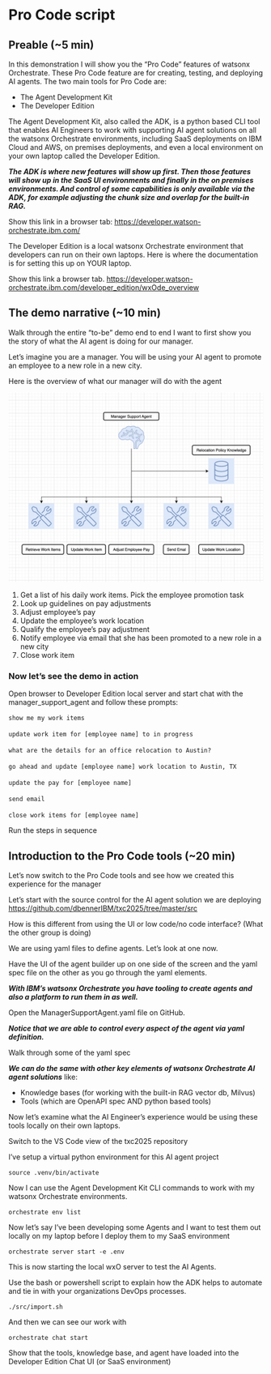 # Pro Code script

## Preable (~5 min)

In this demonstration I will show you the “Pro Code” features of watsonx Orchestrate. These Pro Code feature are for creating, testing, and deploying AI agents. The two main tools for Pro Code are:

- The Agent Development Kit
- The Developer Edition

The Agent Development Kit, also called the ADK, is a python based CLI tool that enables AI Engineers to work with supporting AI agent solutions on all the watsonx Orchestrate environments, including SaaS deployments on IBM Cloud and AWS, on premises deployments, and even a local environment on your own laptop called the Developer Edition.

**_The ADK is where new features will show up first. Then those features will show up in the SaaS UI environments and finally in the on premises environments. And control of some capabilities is only available via the ADK, for example adjusting the chunk size and overlap for the built-in RAG._**

Show this link in a browser tab:
https://developer.watson-orchestrate.ibm.com/

The Developer Edition is a local watsonx Orchestrate environment that developers can run on their own laptops. Here is where the documentation is for setting this up on YOUR laptop.

Show this link a browser tab.
https://developer.watson-orchestrate.ibm.com/developer_edition/wxOde_overview

## The demo narrative (~10 min)

Walk through the entire “to-be” demo end to end
I want to first show you the story of what the AI agent is doing for our manager.

Let’s imagine you are a manager. You will be using your AI agent to promote an employee to a new role in a new city.

Here is the overview of what our manager will do with the agent

![manager agent tools and knowledge](manager_agent_diagram.png)

1.  Get a list of his daily work items. Pick the employee promotion task
2.  Look up guidelines on pay adjustments
3.  Adjust employee’s pay
4.  Update the employee’s work location
5.  Qualify the employee’s pay adjustment 
6.  Notify employee via email that she has been promoted to a new role in a new city
7. Close work item

### Now let’s see the demo in action

Open browser to Developer Edition local server and start chat with the manager_support_agent and follow these prompts:

```text
show me my work items

update work item for [employee name] to in progress

what are the details for an office relocation to Austin?

go ahead and update [employee name] work location to Austin, TX

update the pay for [employee name]

send email 

close work items for [employee name]
```

Run the steps in sequence

## Introduction to the Pro Code tools (~20 min)

Let’s now switch to the Pro Code tools and see how we created this experience for the manager

Let’s start with the source control for the AI agent solution we are deploying
https://github.com/dbennerIBM/txc2025/tree/master/src

How is this different from using the UI or low code/no code interface? (What the other group is doing)

We are using yaml files to define agents. Let’s look at one now.

Have the UI of the agent builder up on one side of the screen and the yaml spec file on the other as you go through the yaml elements.

**_With IBM’s watsonx Orchestrate you have tooling to create agents and also a platform to run them in as well._**

Open the ManagerSupportAgent.yaml file on GitHub.

**_Notice that we are able to control every aspect of the agent via yaml definition._**

Walk through some of the yaml spec

**_We can do the same with other key elements of watsonx Orchestrate AI agent solutions_** like:

- Knowledge bases (for working with the built-in RAG vector db, Milvus)
- Tools (which are OpenAPI spec AND python based tools)

Now let’s examine what the AI Engineer’s experience would be using these tools locally on their own laptops.

Switch to the VS Code view of the txc2025 repository

I’ve setup a virtual python environment for this AI agent project

```test
source .venv/bin/activate
```

Now I can use the Agent Development Kit CLI commands to work with my watsonx Orchestrate environments.

```text
orchestrate env list
```

Now let’s say I’ve been developing some Agents and I want to test them out locally on my laptop before I deploy them to my SaaS environment

```text
orchestrate server start -e .env
```

This is now starting the local wxO server to test the AI Agents.

Use the bash or powershell script to explain how the ADK helps to automate and tie in with your organizations DevOps processes.

```text
./src/import.sh
```

And then we can see our work with

```text
orchestrate chat start
```

Show that the tools, knowledge base, and agent have loaded into the Developer Edition Chat UI (or SaaS environment)

